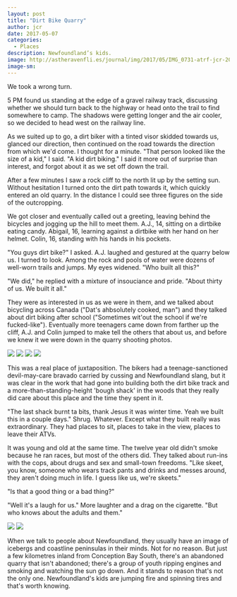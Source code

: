 ```yaml
---
layout: post
title: "Dirt Bike Quarry"
author: jcr
date: 2017-05-07
categories:
  - Places
description: Newfoundland’s kids.
image: http://astheravenfli.es/journal/img/2017/05/IMG_0731-atrf-jcr-2000-web.jpg
image-sm:
---
```


We took a wrong turn.

5 PM found us standing at the edge of a gravel railway track, discussing whether we should turn back to the highway or head onto the trail to find somewhere to camp. The shadows were getting longer and the air cooler, so we decided to head west on the railway line.

As we suited up to go, a dirt biker with a tinted visor skidded towards us, glanced our direction, then continued on the road towards the direction from which we'd come. I thought for a minute. "That person looked like the size of a kid," I said. "A kid dirt biking." I said it more out of surprise than interest, and forgot about it as we set off down the trail.

After a few minutes I saw a rock cliff to the north lit up by the setting sun. Without hesitation I turned onto the dirt path towards it, which quickly entered an old quarry. In the distance I could see three figures on the side of the outcropping.

We got closer and eventually called out a greeting, leaving behind the bicycles and jogging up the hill to meet them. A.J., 14, sitting on a dirtbike eating candy. Abigail, 16, learning against a dirtbike with her hand on her helmet. Colin, 16, standing with his hands in his pockets.

"You guys dirt bike?" I asked. A.J. laughed and gestured at the quarry below us. I turned to look. Among the rock and pools of water were dozens of well-worn trails and jumps. My eyes widened. "Who built all this?"

"We did," he replied with a mixture of insouciance and pride. "About thirty of us. We built it all."

They were as interested in us as we were in them, and we talked about bicycling across Canada ("Dat's ahbsolutely cooked, man") and they talked about dirt biking after school ("Sometimes wit'out the school if we're fucked-like"). Eventually more teenagers came down from farther up the cliff, A.J. and Colin jumped to make tell the others that about us, and before we knew it we were down in the quarry shooting photos.


<img src="http://astheravenfli.es/journal/img/2017/05/IMG_0678-atrf-jcr-2000-web.jpg">

<img src="http://astheravenfli.es/journal/img/2017/05/IMG_0731-atrf-jcr-2000-web.jpg">

<img src="http://astheravenfli.es/journal/img/2017/05/IMG_0682-atrf-jcr-2000-web.jpg">

<img src="http://astheravenfli.es/journal/img/2017/05/IMG_0742-atrf-jcr-2000-web.jpg">

This was a real place of juxtaposition. The bikers had a teenage-sanctioned devil-may-care bravado carried by cussing and Newfoundland slang, but it was clear in the work that had gone into building both the dirt bike track and a more-than-standing-height 'bough shack' in the woods that they really did care about this place and the time they spent in it.

"The last shack burnt ta bits, thank Jesus it was winter time. Yeah we built this in a couple days." Shrug. Whatever. Except what they built really was extraordinary. They had places to sit, places to take in the view, places to leave their ATVs.

It was young and old at the same time. The twelve year old didn't smoke because he ran races, but most of the others did. They talked about run-ins with the cops, about drugs and sex and small-town freedoms. "Like skeet, you know, someone who wears track pants and drinks and messes around, they aren't doing much in life. I guess like us, we're skeets."

"Is that a good thing or a bad thing?"

"Well it's a laugh for us." More laughter and a drag on the cigarette. "But who knows about the adults and them."

<img src="http://astheravenfli.es/journal/img/2017/05/IMG_0770-atrf-jcr-2000-web.jpg">

<img src="http://astheravenfli.es/journal/img/2017/05/IMG_0776-atrf-jcr-2000-web.jpg">

When we talk to people about Newfoundland, they usually have an image of icebergs and coastline peninsulas in their minds. Not for no reason. But just a few kilometres inland from Conception Bay South, there's an abandoned quarry that isn't abandoned; there's a group of youth ripping engines and smoking and watching the sun go down. And it stands to reason that's not the only one. Newfoundland's kids are jumping fire and spinning tires and that's worth knowing.